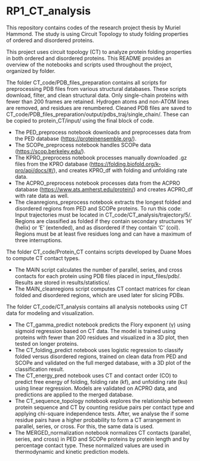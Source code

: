 # RP1_CT_analysis
This repository contains codes of the research project thesis by Muriel Hammond. The study is using Circuit Topology to study folding properties of ordered and disordered proteins. 

This project uses circuit topology (CT) to analyze protein folding properties in both ordered and disordered proteins. This README provides an overview of the notebooks and scripts used throughout the project, organized by folder.

The folder CT_code/PDB_files_preparation contains all scripts for preprocessing PDB files from various structural databases. These scripts download, filter, and clean structural data. Only single-chain proteins with fewer than 200 frames are retained. Hydrogen atoms and non-ATOM lines are removed, and residues are renumbered. Cleaned PDB files are saved to CT_code/PDB_files_preparation/output/pdbs_traj/single_chain/. These can be copied to protein_CT/input/ using the final block of code. 

- The PED_preprocess notebook downloads and preprocesses data from the PED database (https://proteinensemble.org/). 
- The SCOPe_preprocess notebook handles SCOPe data (https://scop.berkeley.edu/). 
- The KPRO_preprocess notebook processes manually downloaded .gz files from the KPRO database (https://folding.biofold.org/k-pro/api/docs/#/), and creates KPRO_df with folding and unfolding rate data. 
- The ACPRO_preprocess notebook processes data from the ACPRO database (https://www.ats.amherst.edu/protein/) and creates ACPRO_df with rate data as well. 
- The cleanregions_preprocess notebook extracts the longest folded and disordered regions from PED and SCOPe proteins. To run this code: Input trajectories must be located in CT_code/CT_analysis/trajectory/5/. Regions are classified as folded if they contain secondary structures ‘H’ (helix) or ‘E’ (extended), and as disordered if they contain ‘C’ (coil). Regions must be at least five residues long and can have a maximum of three interruptions. 

The folder CT_code/Protein_CT contains scripts developed by Duane Moes to compute CT contact types. 
- The MAIN script calculates the number of parallel, series, and cross contacts for each protein using PDB files placed in input_files/pdb/. Results are stored in results/statistics/. 
- The MAIN_cleanregions script computes CT contact matrices for clean folded and disordered regions, which are used later for slicing PDBs.

The folder CT_code/CT_analysis contains all analysis notebooks using CT data for modeling and visualization. 
- The CT_gamma_predict notebook predicts the Flory exponent (γ) using sigmoid regression based on CT data. The model is trained using proteins with fewer than 200 residues and visualized in a 3D plot, then tested on longer proteins. 
- The CT_folding_predict notebook uses logistic regression to classify folded versus disordered regions, trained on clean data from PED and SCOPe and validated on the full merged database, with a 3D plot of the classification result. 
- The CT_energy_pred notebook uses CT and contact order (CO) to predict free energy of folding, folding rate (kf), and unfolding rate (ku) using linear regression. Models are validated on ACPRO data, and predictions are applied to the merged database. 
- The CT_sequence_topology notebook explores the relationship between protein sequence and CT by counting residue pairs per contact type and applying chi-square independence tests. After, we analyse the if some residue pairs have a higher probability to form a CT arrangement in parallel, series, or cross. For this, the same data is used. 
- The MERGED_normalization notebook normalizes CT contacts (parallel, series, and cross) in PED and SCOPe proteins by protein length and by percentage contact type. These normalized values are used in thermodynamic and kinetic prediction models.
